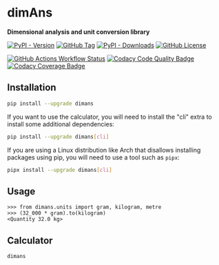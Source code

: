 # dimAns

**Dimensional analysis and unit conversion library**

[![PyPI - Version](https://img.shields.io/pypi/v/dimans?link=https%3A%2F%2Fpypi.org%2Fproject%2Fdimans%2F)](https://pypi.org/project/dimans/#history)
[![GitHub Tag](https://img.shields.io/github/v/tag/emreozcan/dimans)](https://github.com/emreozcan/dimAns/tags)
[![PyPI - Downloads](https://img.shields.io/pypi/dm/dimans)](https://pypi.org/project/dimans/)
[![GitHub License](https://img.shields.io/github/license/emreozcan/dimans)](https://github.com/emreozcan/dimAns/blob/master/LICENSE)

[![GitHub Actions Workflow Status](https://img.shields.io/github/actions/workflow/status/emreozcan/dimAns/test.yml)](https://github.com/emreozcan/dimAns/actions/workflows/test.yml)
[![Codacy Code Quality Badge](https://app.codacy.com/project/badge/Grade/91ba463964c947c1af99446e92d1cd24)](https://app.codacy.com/gh/EmreOzcan/dimAns/dashboard?utm_source=gh&utm_medium=referral&utm_content=&utm_campaign=Badge_grade)
[![Codacy Coverage Badge](https://app.codacy.com/project/badge/Coverage/91ba463964c947c1af99446e92d1cd24)](https://app.codacy.com/gh/EmreOzcan/dimAns/coverage/dashboard?utm_source=gh&utm_medium=referral&utm_content=&utm_campaign=Badge_coverage)

## Installation

```bash
pip install --upgrade dimans
```

If you want to use the calculator, you will need to install the "cli" extra to
install some additional dependencies:

```bash
pip install --upgrade dimans[cli]
```

If you are using a Linux distribution like Arch that disallows installing
packages using pip, you will need to use a tool such as `pipx`:

```bash
pipx install --upgrade dimans[cli]
```

## Usage

```python-repl
>>> from dimans.units import gram, kilogram, metre
>>> (32_000 * gram).to(kilogram)
<Quantity 32.0 kg>
```

## Calculator

```bash
dimans
```
